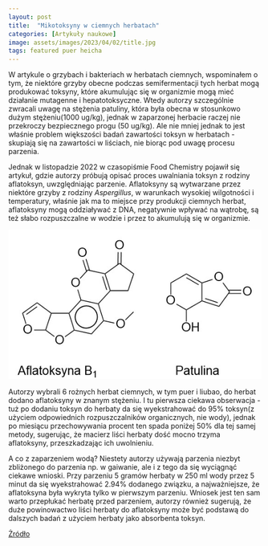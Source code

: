```yaml
---
layout: post
title:  "Mikotoksyny w ciemnych herbatach"
categories: [Artykuły naukowe]
image: assets/images/2023/04/02/title.jpg
tags: featured puer heicha
---
```

W artykule o grzybach i bakteriach w herbatach ciemnych, wspominałem o tym, że niektóre grzyby obecne podczas semifermentacji tych herbat mogą produkować toksyny, które akumulując się w organizmie mogą mieć działanie mutagenne i hepatotoksyczne. Wtedy autorzy szczególnie zwracali uwagę na stężenia patuliny, która była obecna w stosunkowo dużym stężeniu(1000 ug/kg), jednak w zaparzonej herbacie raczej nie przekroczy bezpiecznego progu (50 ug/kg). Ale nie mniej jednak to jest właśnie problem większości badań zawartości toksyn w herbatach - skupiają się na zawartości w liściach, nie biorąc pod uwagę procesu parzenia. 

Jednak w listopadzie 2022 w czasopiśmie  Food Chemistry pojawił się artykuł, gdzie autorzy próbują opisać proces uwalniania toksyn z rodziny aflatoksyn, uwzględniając parzenie.
Aflatoksyny są wytwarzane przez niektóre  grzyby z rodziny *Aspergillus*, w warunkach wysokiej wilgotności i temperatury, właśnie jak ma to miejsce przy produkcji ciemnych herbat, aflatoksyny mogą oddziaływać z DNA, negatywnie wpływać na wątrobę, są też słabo rozpuszczalne w wodzie i przez to akumulują się w organizmie.
<p align="center">
  <img alt="micro-heicha" src="/assets/images/2023/04/02/toxic.jpg" width="550">
</p>

Autorzy wybrali 6 rożnych herbat ciemnych, w tym puer i liubao, do herbat dodano aflatoksyny w znanym stężeniu. I tu pierwsza ciekawa obserwacja - tuż po dodaniu toksyn do herbaty da się wyekstrahować do 95% toksyn(z użyciem odpowiednich rozpuszczalników organicznych, nie wody), jednak po miesiącu przechowywania procent ten spada poniżej 50% dla tej samej metody, sugerując, że macierz liści herbaty dość mocno trzyma aflatoksyny, przeszkadzając ich uwolnieniu.

A co z zaparzeniem wodą? Niestety autorzy używają parzenia niezbyt zbliżonego do parzenia np. w gaiwanie, ale i z tego da się wyciągnąć ciekawe wnioski. Przy parzeniu 5 gramów herbaty w 250 ml wody przez 5 minut da się wyekstrahować 2.94% dodanego związku, a najważniejsze, że aflatoksyna była wykryta tylko w pierwszym parzeniu. Wniosek jest ten sam warto przepłukać herbatę przed parzeniem, autorzy również sugerują, że duże powinowactwo liści herbaty do aflatoksyny może być podstawą do dalszych badań z użyciem herbaty jako absorbenta toksyn.

[Żródło](https://doi.org/10.1016/j.foodchem.2022.134969)